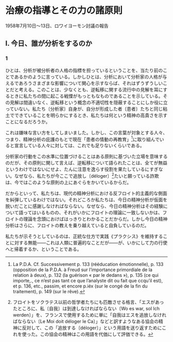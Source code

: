 <!-- The Direction of the Treatment and the Principles of Its Power -->
# 治療の指導とその力の諸原則

<!-- Paper given at the Royaumont Colloquium heldJuly 10-13, 1958 -->
1958年7月10日〜13日、ロワイヨーモン討議の報告

<!-- I. Who Analyses Today -->
## I. 今日、誰が分析をするのか

### 1

<!-- 1, People say that an analysis bears the marks of the analysand as a person as if it were self-evident. But they think they are being audacious if they take an interest in the effects that the analyst as a person may have on an analysis. This, at least, explains the shudder that runs through us when trendy remarks are made about countertransference, which contribute, no doubt, to masking its conceptual impropriety: just think of the highmindedness we display when we show that we ourselves are made of the same clay as those we shape. -->
ひとは、分析が被分析者の人格の指標を担っているということを、当たり前のことであるかのように言っている。しかしひとは、分析において分析家の人格が与えるであろうさまざまな影響について関心を示すならば、それはずうずうしいことだと考える。このことは、少なくとも、逆転移に関する流行中の見解を耳にするときに私たちの間に起こる戦慄がもっともなものであることを示している。その見解は間違いなく、逆転移という概念の不適切性を隠蔽することにしか役に立っていない。私たち〔分析家〕自身が、自分が形成した者〔患者〕たちと同じ粘土でできていることを明らかにするとき、私たちは何という精神の高貴さを示すことになるだろうか。

<!-- That was a nasty thing to say. Yet it barely suffices for those it targets, given that people now go about proclaiming, under the aegis of psychoanalysis, that they are working toward “the patient’s emotional reeduca  tion” [22]? -->
これは嫌味な言い方をしてしまいました。しかし、この言葉が対象とする人々、つまり、精神分析の庇護のもとで現在「患者の情動の再教育」[^22]に取り組んでいると宣言している人々に対しては、これでも足りないくらいである。

[^22]: La P.D.A. Cf. Successivement p. 133 (rééducation émotionnelle), p. 133 (opposition de la P.D.A. à Freud sur l’importance primordiale de la relation à deux), p. 132 (la guérison « par le dedans »), p. 135 (ce qui importe,., ce n’est pas tant ce que l’analyste dit ou fait que ccqu’il est), et p. 136, etc., passim, et encore p.iéx (sur le congé de la fin du traitement), p. 149 (sur le rêve).

<!-- Situating the analyst’s action at this level implies a position based on a principle, with respect to which anything that might be said about countertransference, even if it were not futile, would merely serve as a diversion. For the imposture that I wish to dislodge here now lies beyond this. 3 -->
分析家の行動をこの水準に位置づけることはある原則に基づいた立場を意味するのだが、その原則に関して言えば、逆転移について語られたことは、全てが無益というわけではないにせよ、たんに注意を逸らす役割を果たしているにすぎない。なぜなら、私たちが今ここで追放し〔déloger〕[^3]たいと願っている詐欺は、今ではこのような原則の上にあぐらをかいているからだ。

[^3]: フロイトをソクラテス以前の哲学者たちにも匹敵させる格言、「エスがあったところに、私〔自我〕は到達しなければならない〔Wo es war, sol Ich werden〕」を、フランスで使用するために単に「自我はエスを追放しなければならない〔Le Moi doit déloger le Ca〕」などと訳すようなある協会の精神に反対して、この「追放する〔déloger〕」という用語を送り返すためにこれを使った。この協会の精神はこの用語を代価にして評価できる。

<!-- I am not, for all that, denouncing the anti-Freudian aspects of contempo  rary psychoanalysis. Indeed, we should be grateful to the partisans of the latter for. throwing down their mask in this regard, priding themselve$, as they do, on going beyond what they, in fact, know nothing obout, having retained just enough of Freud’s doctrine to sense how significantly what they are led to enunciate about their experience diverges from it. -->
だからといって、私たちは、現代の精神分析における反フロイト的主義的な側面を糾弾しているわけではない。それどころか私たちは、今日の精神分析が仮面を脱いだことに感謝しなければならない。なぜなら、今日の精神分析はその経験について語ってはいるものの、それがいかにフロイトの理論に一致しないかは、フロイトの理論を念頭におけばはっきりとわかることだからだ。しかし今日の精神分析はさらに、フロイトの教えを乗り越えていると自負しているのだ。

<!-- I intend to show how the inability to authentically sustain a praxis results, as is common in the history of mankind, in the exercise of power. -->
私たちが示そうとしているのは、正統な仕方で実践《プラクシス》を維持することに対する無能——これは人類に普遍的なことだが——が、いかにして力の行使へと帰着するか、ということである。
